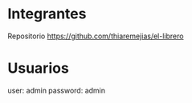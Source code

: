 Integrantes
===========

Repositorio
https://github.com/thiaremejias/el-librero

Usuarios
========
user: admin
password: admin